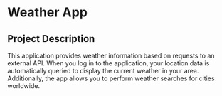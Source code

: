 # Weather App

## Project Description

This application provides weather information based on requests to an external API. When you log in to the application, your location data is automatically queried to display the current weather in your area. Additionally, the app allows you to perform weather searches for cities worldwide.
